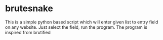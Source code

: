 # brutesnake
This is a simple python based script which will enter given list to entry field on any website. Just select the field, run the program. The program is inspired from brutified 
